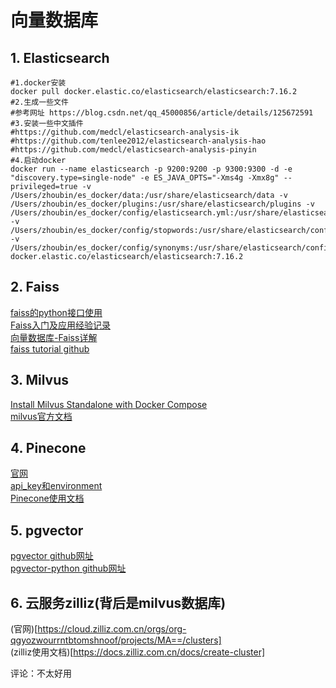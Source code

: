 # 向量数据库

## 1. Elasticsearch

```shell
#1.docker安装
docker pull docker.elastic.co/elasticsearch/elasticsearch:7.16.2
#2.生成一些文件
#参考网址 https://blog.csdn.net/qq_45000856/article/details/125672591
#3.安装一些中文插件
#https://github.com/medcl/elasticsearch-analysis-ik
#https://github.com/tenlee2012/elasticsearch-analysis-hao
#https://github.com/medcl/elasticsearch-analysis-pinyin
#4.启动docker
docker run --name elasticsearch -p 9200:9200 -p 9300:9300 -d -e "discovery.type=single-node" -e ES_JAVA_OPTS="-Xms4g -Xmx8g" --privileged=true -v /Users/zhoubin/es_docker/data:/usr/share/elasticsearch/data -v /Users/zhoubin/es_docker/plugins:/usr/share/elasticsearch/plugins -v /Users/zhoubin/es_docker/config/elasticsearch.yml:/usr/share/elasticsearch/config/elasticsearch.yml  -v /Users/zhoubin/es_docker/config/stopwords:/usr/share/elasticsearch/config/stopwords -v /Users/zhoubin/es_docker/config/synonyms:/usr/share/elasticsearch/config/synonyms docker.elastic.co/elasticsearch/elasticsearch:7.16.2
```

## 2. Faiss

[faiss的python接口使用](https://www.ngui.cc/zz/1772454.html?action=onClick)<br>
[Faiss入门及应用经验记录](https://zhuanlan.zhihu.com/p/357414033)<br>
[向量数据库-Faiss详解](https://blog.csdn.net/HAXIMOF/article/details/134946519)<br>
[faiss tutorial github](https://github.com/facebookresearch/faiss/tree/main/tutorial/python)<br>

## 3. Milvus

[Install Milvus Standalone with Docker Compose](https://milvus.io/docs/install_standalone-docker.md)<br>
[milvus官方文档](https://milvus.io/docs/example_code.md)<br>

## 4. Pinecone

[官网](https://app.pinecone.io/organizations/-NbIxSm2UEI-1xS_DH7O/projects/gcp-starter:8f2dc48/indexes)<br>
[api_key和environment](https://app.pinecone.io/organizations/-NbIxSm2UEI-1xS_DH7O/projects/gcp-starter:8f2dc48/keys)<br>
[Pinecone使用文档](https://docs.pinecone.io/reference/query)<br>

## 5. pgvector

[pgvector github网址](https://github.com/pgvector/pgvector#docker)<br>
[pgvector-python github网址](https://github.com/pgvector/pgvector-python/blob/master/examples/sentence_embeddings.py)<br>

## 6. 云服务zilliz(背后是milvus数据库)

(官网)[https://cloud.zilliz.com.cn/orgs/org-qgyozwourrntbtomshnoof/projects/MA==/clusters]<br>
(zilliz使用文档)[https://docs.zilliz.com.cn/docs/create-cluster]<br>

评论：不太好用